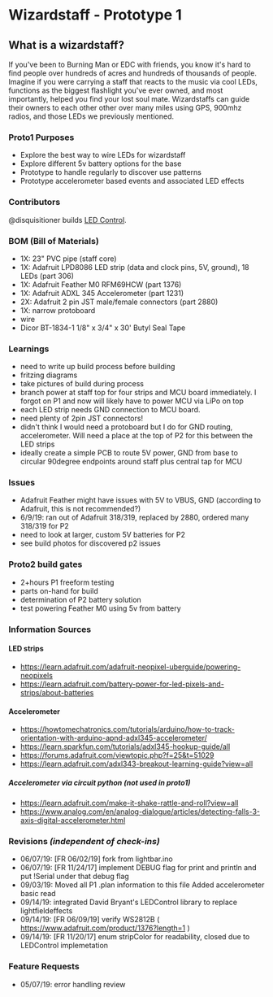 # Wizardstaff - Prototype 1
## What is a wizardstaff? 
If you've been to Burning Man or EDC with friends, you know it's hard to find people over hundreds of acres and hundreds of thousands of people. Imagine if you were carrying a staff that reacts to the music via cool LEDs, functions as the biggest flashlight you've ever owned, and most importantly, helped you find your lost soul mate. Wizardstaffs can guide their owners to each other other over many miles using GPS, 900mhz radios, and those LEDs we previously mentioned.

### Proto1 Purposes
  - Explore the best way to wire LEDs for wizardstaff
  - Explore different 5v battery options for the base
  - Prototype to handle regularly to discover use patterns
  - Prototype accelerometer based events and associated LED effects
   
### Contributors
@disquisitioner builds [LED Control](https://github.com/disquisitioner/Arduino/tree/master/LED%20Projects/LED_Control).

### BOM (Bill of Materials)
  - 1X: 23" PVC pipe (staff core)
  - 1X: Adafruit LPD8086 LED strip (data and clock pins, 5V, ground), 18 LEDs (part 306)
  - 1X: Adafruit Feather M0 RFM69HCW (part 1376)
  - 1X: Adafruit ADXL 345 Accelerometer (part 1231)
  - 2X: Adafruit 2 pin JST male/female connectors (part 2880)
  - 1X: narrow protoboard
  - wire
  - Dicor BT-1834-1 1/8" x 3/4" x 30' Butyl Seal Tape

### Learnings
  - need to write up build process before building
  - fritzing diagrams
  - take pictures of build during process
  - branch power at staff top for four strips and MCU board immediately. I forgot on P1 and now will likely have to power MCU via LiPo on top
  - each LED strip needs GND connection to MCU board.
  - need plenty of 2pin JST connectors!
  - didn't think I would need a protoboard but I do for GND routing, accelerometer. Will need a place at the top of P2 for this between the LED strips
  - ideally create a simple PCB to route 5V power, GND from base to circular 90degree endpoints around staff plus central tap for MCU
 
### Issues
  - Adafruit Feather might have issues with 5V to VBUS, GND (according to Adafruit, this is not recommended?)
  - 6/9/19: ran out of Adafruit 318/319, replaced by 2880, ordered many 318/319 for P2
  - need to look at larger, custom 5V batteries for P2
  - see build photos for discovered p2 issues
    
### Proto2 build gates
  - 2+hours P1 freeform testing
  - parts on-hand for build
  - determination of P2 battery solution
  - test powering Feather M0 using 5v from battery

### Information Sources
#### LED strips
- https://learn.adafruit.com/adafruit-neopixel-uberguide/powering-neopixels
- https://learn.adafruit.com/battery-power-for-led-pixels-and-strips/about-batteries
#### Accelerometer
- https://howtomechatronics.com/tutorials/arduino/how-to-track-orientation-with-arduino-apnd-adxl345-accelerometer/
- https://learn.sparkfun.com/tutorials/adxl345-hookup-guide/all
- https://forums.adafruit.com/viewtopic.php?f=25&t=51029
- https://learn.adafruit.com/adxl343-breakout-learning-guide?view=all
##### Accelerometer via circuit python *(not used in proto1)*
- https://learn.adafruit.com/make-it-shake-rattle-and-roll?view=all
- https://www.analog.com/en/analog-dialogue/articles/detecting-falls-3-axis-digital-accelerometer.html

### Revisions *(independent of check-ins)*
  - 06/07/19: [FR 06/02/19] fork from lightbar.ino
  - 06/07/19: [FR 11/24/17] implement DEBUG flag for print and println and put !Serial under that debug flag
  - 09/03/19: Moved all P1 .plan information to this file
    Added accelerometer basic read
  - 09/14/19: integrated David Bryant's LEDControl library to replace lightfieldeffects
  - 09/14/19: [FR 06/09/19] verify WS2812B ( https://www.adafruit.com/product/1376?length=1 )
  - 09/14/19: [FR 11/20/17] enum stripColor for readability, closed due to LEDControl implemetation
    
### Feature Requests
  - 05/07/19: error handling review